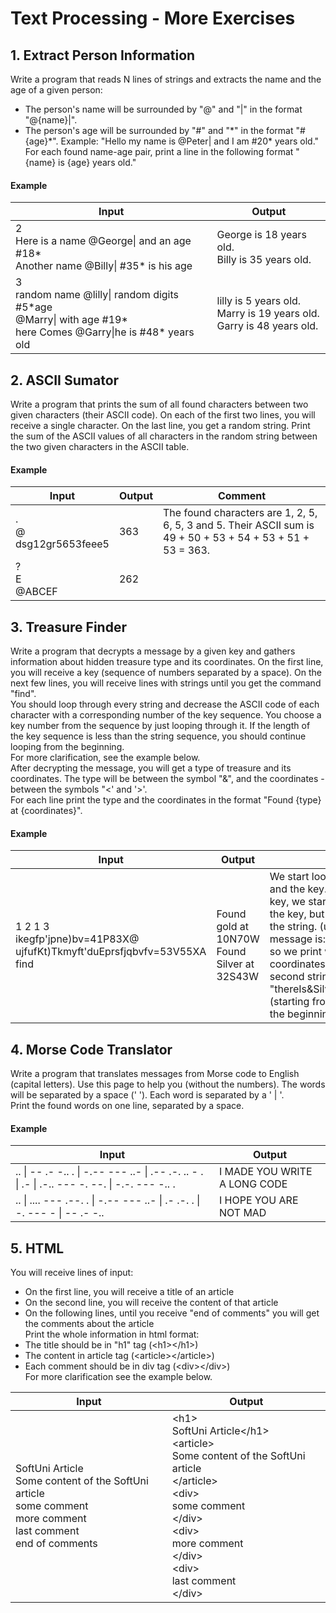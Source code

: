 # Text Processing - More Exercises
## 1.	Extract Person Information
Write a program that reads N lines of strings and extracts the name and the age of a given person:
*	The person's name will be surrounded by "@" and "|" in the format "@{name}|".
*	The person's age will be surrounded by "#" and "\*" in the format "#{age}\*".
Example: "Hello my name is @Peter| and I am #20\* years old." 
For each found name-age pair, print a line in the following format "{name} is {age} years old."
#### Example

| Input | Output |
| ----- | ------ |
| 2<br />Here is a name @George\| and an age #18\*<br />Another name @Billy\| #35\* is his age | George is 18 years old.<br />Billy is 35 years old. |
| 3<br />random name @lilly\| random digits #5\*age<br />@Marry\| with age #19\*<br />here Comes @Garry\|he is #48\* years old | lilly is 5 years old.<br />Marry is 19 years old.<br />Garry is 48 years old.|

## 2.	ASCII Sumator
Write a program that prints the sum of all found characters between two given characters (their ASCII code). On each of the first two lines, you will receive a single character. On the last line, you get a random string. Print the sum of the ASCII values of all characters in the random string between the two given characters in the ASCII table.
#### Example

| Input | Output | Comment |
| ----- | ------ | ------ |
| .<br />@<br />dsg12gr5653feee5 | 363 | The found characters are 1, 2, 5, 6, 5, 3 and 5. Their ASCII sum is 49 + 50 + 53 + 54 + 53 + 51 + 53 = 363. |
| ?<br />E<br />@ABCEF | 262 |  |

## 3.	Treasure Finder
Write a program that decrypts a message by a given key and gathers information about hidden treasure type and its coordinates. On the first line, you will receive a key (sequence of numbers separated by a space). On the next few lines, you will receive lines with strings until you get the command "find".  
You should loop through every string and decrease the ASCII code of each character with a corresponding number of the key sequence. You choose a key number from the sequence by just looping through it. If the length of the key sequence is less than the string sequence, you should continue looping from the beginning.  
For more clarification, see the example below.  
After decrypting the message, you will get a type of treasure and its coordinates. The type will be between the symbol "&", and the coordinates - between the symbols "<' and '>'.  
For each line print the type and the coordinates in the format "Found {type} at {coordinates}".  
#### Example

| Input | Output | Comment |
| ----- | ------ | ------ |
| 1 2 1 3<br />ikegfp'jpne)bv=41P83X@<br />ujfufKt)Tkmyft'duEprsfjqbvfv=53V55XA<br />find | Found gold at 10N70W<br />Found Silver at 32S43W | We start looping through the first string and the key. When we reach the end of the key, we start looping from the beginning of the key, but we continue looping through the string. (until the string is over) The first message is: "hidden&gold&at<10N70W>" so we print we found gold at the given coordinates.We do the same for the second string "thereIs&Silver&atCoordinates<32S43W>"(starting from the beginning of the key and the beginning of the string) |

## 4. Morse Code Translator
Write a program that translates messages from Morse code to English (capital letters). Use this page to help you (without the numbers). The words will be separated by a space (' '). Each word is separated by a ' | '.  
Print the found words on one line, separated by a space.  
#### Example  

| Input | Output |
| ----- | ------ |
| .. \| -- .- -.. . \|  -.-- --- ..- \| .-- .-. .. - . \| .- \| .-.. --- -. --. \| -.-. --- -.. . | I MADE YOU WRITE A LONG CODE |
| .. \| .... --- .--. . \| -.-- --- ..- \| .- .-. . \| -. --- - \| -- .- -.. | I HOPE YOU ARE NOT MAD |

## 5.	HTML
You will receive lines of input:
*	On the first line, you will receive a title of an article  
*	On the second line, you will receive the content of that article  
*	On the following lines, until you receive "end of comments" you will get the comments about the article  
Print the whole information in html format:  
*	The title should be in "h1" tag (\<h1>\</h1>)  
*	The content in article tag (\<article>\</article>)  
*	Each comment should be in div tag (\<div>\</div>)  
For more clarification see the example below.  

| Input | Output |
| ----- | ------ |
| SoftUni Article<br />Some content of the SoftUni article<br />some comment<br />more comment<br />last comment<br />end of comments | \<h1><br />    SoftUni Article\</h1><br />\<article><br />    Some content of the SoftUni article<br />\</article><br />\<div><br />    some comment<br />\</div><br />\<div><br />    more comment<br />\</div><br />\<div><br />    last comment<br />\</div> |
